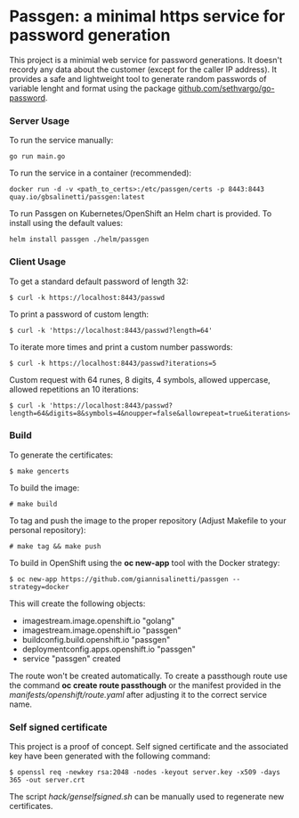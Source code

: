 # Passgen: a minimal https service for password generation

This project is a minimial web service for password generations. It doesn't
recordy any data about the customer (except for the caller IP address). 
It provides a safe and lightweight tool to generate random passwords of 
variable lenght and format using the package 
[github.com/sethvargo/go-password](https://github.com/sethvargo/go-password).

### Server Usage
To run the service manually:
```
go run main.go
```

To run the service in a container (recommended):
```
docker run -d -v <path_to_certs>:/etc/passgen/certs -p 8443:8443 quay.io/gbsalinetti/passgen:latest
```

To run Passgen on Kubernetes/OpenShift an Helm chart is provided. To install
using the default values:
```
helm install passgen ./helm/passgen
```

### Client Usage
To get a standard default password of length 32:
```
$ curl -k https://localhost:8443/passwd
```

To print a password of custom length:
```
$ curl -k 'https://localhost:8443/passwd?length=64'
```

To iterate more times and print a custom number passwords:
```
$ curl -k https://localhost:8443/passwd?iterations=5
```

Custom request with 64 runes, 8 digits, 4 symbols, allowed uppercase, allowed
repetitions an 10 iterations:
```
$ curl -k 'https://localhost:8443/passwd?length=64&digits=8&symbols=4&noupper=false&allowrepeat=true&iterations=10'
```

### Build
To generate the certificates:
```
$ make gencerts
```

To build the image:
```
# make build
```

To tag and push the image to the proper repository (Adjust Makefile to your personal
repository):
```
# make tag && make push
```

To build in OpenShift using the **oc new-app** tool with the Docker strategy:
```
$ oc new-app https://github.com/giannisalinetti/passgen --strategy=docker
```

This will create the following objects:
- imagestream.image.openshift.io "golang"
- imagestream.image.openshift.io "passgen"
- buildconfig.build.openshift.io "passgen"
- deploymentconfig.apps.openshift.io "passgen"
- service "passgen" created

The route won't be created automatically. To create a passthough route use the
command **oc create route passthough** or the manifest provided in the 
*manifests/openshift/route.yaml* after adjusting it to the correct service name.

### Self signed certificate
This project is a proof of concept. Self signed certificate and the associated key 
have been generated with the following command:
```
$ openssl req -newkey rsa:2048 -nodes -keyout server.key -x509 -days 365 -out server.crt
```

The script *hack/genselfsigned.sh* can be manually used to regenerate new certificates.
